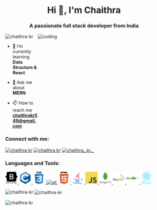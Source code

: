 <h1 align="center">Hi 👋, I'm Chaithra</h1>
<h3 align="center">A passionate full stack developer from India</h3>
<img align="right" alt="coding" width="400" height="300" src="https://thumbs.dreamstime.com/b/professional-female-software-engineer-sitting-desk-working-programming-checking-code-female-software-262174812.jpg">

<p align="left"> <img src="https://komarev.com/ghpvc/?username=chaithra-kr&label=Profile%20views&color=0e75b6&style=flat" alt="chaithra-kr" /> </p>

- 🌱 I’m currently learning **Data Structure & React**

- 💬 Ask me about **MERN**

- 📫 How to reach me **chaithrakr549@gmail.com**

<h3 align="left">Connect with me:</h3>
<p align="left">
<a href="https://linkedin.com/in/chaithra kr" target="blank"><img align="center" src="https://raw.githubusercontent.com/rahuldkjain/github-profile-readme-generator/master/src/images/icons/Social/linked-in-alt.svg" alt="chaithra kr" height="30" width="40" /></a>
<a href="https://fb.com/chaithra kr" target="blank"><img align="center" src="https://raw.githubusercontent.com/rahuldkjain/github-profile-readme-generator/master/src/images/icons/Social/facebook.svg" alt="chaithra kr" height="30" width="40" /></a>
<a href="https://instagram.com/chaithra_.kr._" target="blank"><img align="center" src="https://raw.githubusercontent.com/rahuldkjain/github-profile-readme-generator/master/src/images/icons/Social/instagram.svg" alt="chaithra_.kr._" height="30" width="40" /></a>
</p>

<h3 align="left">Languages and Tools:</h3>
<p align="left"> <a href="https://getbootstrap.com" target="_blank" rel="noreferrer"> <img src="https://raw.githubusercontent.com/devicons/devicon/master/icons/bootstrap/bootstrap-plain-wordmark.svg" alt="bootstrap" width="40" height="40"/> </a> <a href="https://www.cprogramming.com/" target="_blank" rel="noreferrer"> <img src="https://raw.githubusercontent.com/devicons/devicon/master/icons/c/c-original.svg" alt="c" width="40" height="40"/> </a> <a href="https://www.w3schools.com/css/" target="_blank" rel="noreferrer"> <img src="https://raw.githubusercontent.com/devicons/devicon/master/icons/css3/css3-original-wordmark.svg" alt="css3" width="40" height="40"/> </a> <a href="https://git-scm.com/" target="_blank" rel="noreferrer"> <img src="https://www.vectorlogo.zone/logos/git-scm/git-scm-icon.svg" alt="git" width="40" height="40"/> </a> <a href="https://www.w3.org/html/" target="_blank" rel="noreferrer"> <img src="https://raw.githubusercontent.com/devicons/devicon/master/icons/html5/html5-original-wordmark.svg" alt="html5" width="40" height="40"/> </a> <a href="https://www.java.com" target="_blank" rel="noreferrer"> <img src="https://raw.githubusercontent.com/devicons/devicon/master/icons/java/java-original.svg" alt="java" width="40" height="40"/> </a> <a href="https://developer.mozilla.org/en-US/docs/Web/JavaScript" target="_blank" rel="noreferrer"> <img src="https://raw.githubusercontent.com/devicons/devicon/master/icons/javascript/javascript-original.svg" alt="javascript" width="40" height="40"/> </a> <a href="https://www.mongodb.com/" target="_blank" rel="noreferrer"> <img src="https://raw.githubusercontent.com/devicons/devicon/master/icons/mongodb/mongodb-original-wordmark.svg" alt="mongodb" width="40" height="40"/> </a> <a href="https://www.mysql.com/" target="_blank" rel="noreferrer"> <img src="https://raw.githubusercontent.com/devicons/devicon/master/icons/mysql/mysql-original-wordmark.svg" alt="mysql" width="40" height="40"/> </a> <a href="https://nodejs.org" target="_blank" rel="noreferrer"> <img src="https://raw.githubusercontent.com/devicons/devicon/master/icons/nodejs/nodejs-original-wordmark.svg" alt="nodejs" width="40" height="40"/> </a> <a href="https://reactjs.org/" target="_blank" rel="noreferrer"> <img src="https://raw.githubusercontent.com/devicons/devicon/master/icons/react/react-original-wordmark.svg" alt="react" width="40" height="40"/> </a> </p>

<p><img align="left" src="https://github-readme-stats.vercel.app/api/top-langs?username=chaithra-kr&show_icons=true&locale=en&layout=compact" alt="chaithra-kr" /></p>

<p>&nbsp;<img align="center" src="https://github-readme-stats.vercel.app/api?username=chaithra-kr&show_icons=true&locale=en" alt="chaithra-kr" /></p>

<p><img align="center" src="https://github-readme-streak-stats.herokuapp.com/?user=chaithra-kr&" alt="chaithra-kr" /></p>
